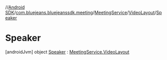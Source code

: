 //[Android SDK](../../../../../index.md)/[com.bluejeans.bluejeanssdk.meeting](../../../index.md)/[MeetingService](../../index.md)/[VideoLayout](../index.md)/[Speaker](index.md)



# Speaker  
 [androidJvm] object [Speaker](index.md) : [MeetingService.VideoLayout](../index.md)   

